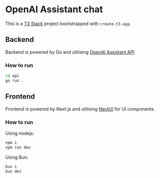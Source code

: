 # OpenAI Assistant chat

This is a [T3 Stack](https://create.t3.gg/) project bootstrapped with `create-t3-app`.

## Backend

Backend is powered by Go and utilising [OpenAI Assistant API](https://platform.openai.com/docs/assistants/introduction)

### How to run

```bash
cd api
go run .
```

## Frontend

Frontend is powered by Next.js and utilising [NextUI](https://nextui.org) for UI components.

### How to run

Using nodejs:

```bash
npm i
npm run dev
```

Using Bun:

```bash
bun i
bun dev
```
